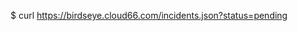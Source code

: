 <!-- layout:code post: cloud66-birdseye_filtering-by-status -->


$ curl https://birdseye.cloud66.com/incidents.json?status=pending
